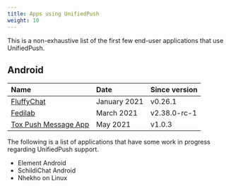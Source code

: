 ```yaml
---
title: Apps using UnifiedPush
weight: 10
---
```


This is a non-exhaustive list of the first few end-user applications that use UnifiedPush.

## Android

| Name                                                               | Date         | Since version |
| :----------------------------------------------------------------- | :----------- | :------------ |
| [FluffyChat](https://fluffychat.im/)                               | January 2021 | v0.26.1       |
| [Fedilab](https://fedilab.app/)                                    | March 2021   | v2.38.0-rc-1  |
| [Tox Push Message App](https://github.com/zoff99/tox_push_msg_app) | May 2021     | v1.0.3        |

The following is a list of applications that have some work in progress regarding UnifiedPush support.

- Element Android
- SchildiChat Android
- Nhekho on Linux
